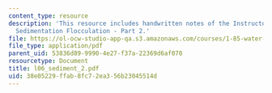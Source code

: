 ```yaml
---
content_type: resource
description: 'This resource includes handwritten notes of the Instructor on the topic:
  Sedimentation Flocculation - Part 2.'
file: https://ol-ocw-studio-app-qa.s3.amazonaws.com/courses/1-85-water-and-wastewater-treatment-engineering-spring-2006/38e05229ffab8fc72ea356b23045514d_l06_sediment_2.pdf
file_type: application/pdf
parent_uid: 53836d89-9990-4e27-f37a-22369d6af070
resourcetype: Document
title: l06_sediment_2.pdf
uid: 38e05229-ffab-8fc7-2ea3-56b23045514d
---
```

